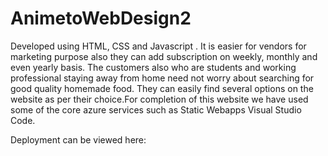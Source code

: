 # AnimetoWebDesign2
Developed using HTML, CSS and Javascript . It is easier for vendors  for marketing purpose also they can add subscription on weekly, monthly and even yearly basis. The customers also who are students and working professional staying away from home need not worry about searching for good quality homemade food. They can easily find several options on the website as per their choice.For completion of this website we have used some of the core azure services such as Static Webapps Visual Studio Code.

Deployment can be viewed here:
